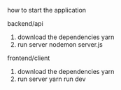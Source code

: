 
how to start the application

backend/api
1. download the dependencies
 yarn
2. run server 
 nodemon server.js

frontend/client
1. download the dependencies
 yarn 
2. run server
 yarn run dev


